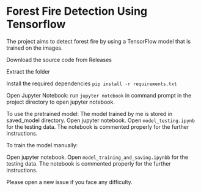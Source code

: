 # Forest Fire Detection Using Tensorflow
The project aims to detect forest fire by using a TensorFlow model that is trained on the images.

Download the source code from Releases

Extract the folder

Install the required dependencies
`pip install -r requirements.txt`

Open Jupyter Notebook:
run `jupyter notebook` in command prompt in the project directory to open jupyter notebook.

To use the pretrained model:
The model trained by me is stored in saved_model directory.
Open jupyter notebook.
Open `model_testing.ipynb` for the testing data.
The notebook is commented properly for the further instructions.

To train the model manually:

Open jupyter notebook.
Open `model_training_and_saving.ipynbb` for the testing data.
The notebook is commented properly for the further instructions.

Please open a new issue if you face any difficulty.
